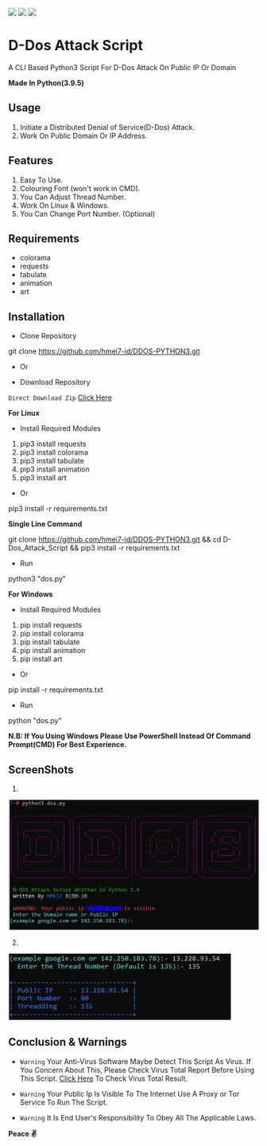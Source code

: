 [![](https://ForTheBadge.com/images/badges/made-with-python.svg)](https://www.python.org/)
[![](https://img.shields.io/badge/Supported%20OS-Windows-blue)](https://www.microsoft.com/en-in/software-download/windows10)
[![](https://img.shields.io/badge/Supported%20OS-Linux-green.svg)](https://www.linux.org/pages/download/)


# D-Dos Attack Script
A CLI Based Python3 Script For D-Dos Attack On Public IP Or Domain

**Made In Python(3.9.5)**


## Usage

1. Initiate a Distributed Denial of Service(D-Dos) Attack.
2. Work On Public Domain Or IP Address.


## Features

1. Easy To Use.
2. Colouring Font (won't work in CMD).
3. You Can Adjust Thread Number.
4. Work On Linux & Windows.
5. You Can Change Port Number. (Optional)


## Requirements

- colorama
- requests
- tabulate
- animation
- art


## Installation

- Clone Repository

git clone https://github.com/hmei7-id/DDOS-PYTHON3.git

- Or

- Download Repository

`Direct Download Zip` [Click Here](https://github.com/hmei7-id/DDOS-PYTHON3/archive/refs/heads/main.zip)


**For Linux**

- Install Required Modules

1. pip3 install requests
2. pip3 install colorama
3. pip3 install tabulate
4. pip3 install animation
5. pip3 install art

- Or

pip3 install -r requirements.txt

**Single Line Command**

git clone https://github.com/hmei7-id/DDOS-PYTHON3.git && cd D-Dos_Attack_Script && pip3 install -r requirements.txt

- Run

python3 "dos.py"


**For Windows**

- Install Required Modules

1. pip install requests
2. pip install colorama
3. pip install tabulate
4. pip install animation
5. pip install art

- Or

pip install -r requirements.txt

- Run

python "dos.py"

**N.B: If You Using Windows Please Use PowerShell Instead Of Command Prompt(CMD) For Best Experience.**



## ScreenShots

1)
![](ScreenShots/Screen_Shot1.png)

2)
![](ScreenShots/Screen2.png)



## Conclusion & Warnings

- `Warning` Your Anti-Virus Software Maybe Detect This Script As Virus. If You Concern About This, Please Check Virus Total Report Before Using This Script. [Click Here](https://www.virustotal.com/gui/file/4426839e04c4902779d09edfbcb26529d975d5ebf59cc093925a129e941dd303/detection) To Check Virus Total Result.

- `Warning` Your Public Ip Is Visible To The Internet Use A Proxy or Tor Service To Run The Script.

- `Warning` It Is End User's Responsibility To Obey All The Applicable Laws.


**Peace ✌️**
